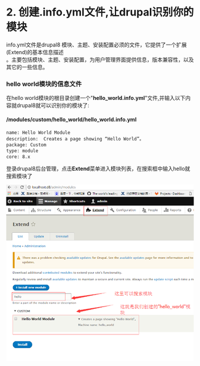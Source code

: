 # 2. 创建.info.yml文件,让drupal识别你的模块

info.yml文件是drupal8 模块、主题、安装配置必须的文件，它提供了一个扩展\(Extend\)的基本信息描述  
。主要包括模块、主题、安装配置，为用户管理界面提供信息，版本兼容性，以及其它的一些信息。

### hello world模块的信息文件

在hello world模块的根目录创建一个"**hello\_world.info.yml**"文件,并输入以下内容就drupal8就可以识别你的模块了:

#### /modules/custom/hello\_world/hello\_world.info.yml

```
name: Hello World Module
description:  Creates a page showing “Hello World”。
package: Custom
type: module
core: 8.x
```

登录drupal8后台管理，点击**Extend**菜单进入模块列表，在搜索框中输入hello就搜索模块了

![](/assets/2.png)

